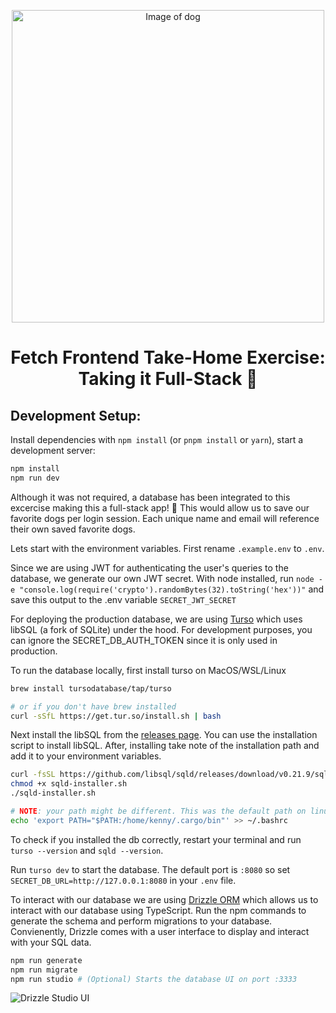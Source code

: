 <p align="center">
  <a href="https://t4stack.com" target="_blank" rel="noopener noreferrer">
    <picture>
      <img src="https://github.com/kenny101/Fetch-FE-Take-Home/assets/53395124/5c8c8e61-ff9b-47b5-81ad-7450ef54189d" width="500" alt="Image of dog">
    </picture>
  </a>
</p>

<h1 align="center">
    Fetch Frontend Take-Home Exercise: Taking it Full-Stack 🚀 
</h1>

## Development Setup:
Install dependencies with `npm install` (or `pnpm install` or `yarn`), start a development server:

```bash
npm install
npm run dev
```

Although it was not required, a database has been integrated to this excercise making this a full-stack app! 🚀 This would allow us to save our favorite dogs per login session. Each unique name and email will reference their own saved favorite dogs.

Lets start with the environment variables. First rename `.example.env` to `.env`.

Since we are using JWT for authenticating the user's queries to the database, we generate our own JWT secret. With node installed, run `node -e "console.log(require('crypto').randomBytes(32).toString('hex'))"` and save this output to the .env variable `SECRET_JWT_SECRET`

For deploying the production database, we are using <a href="https://turso.tech/">Turso</a> which uses libSQL (a fork of SQLite) under the hood. For development purposes, you can ignore the SECRET_DB_AUTH_TOKEN since it is only used in production.

To run the database locally, first <a>install turso</a> on MacOS/WSL/Linux

```bash
brew install tursodatabase/tap/turso

# or if you don't have brew installed
curl -sSfL https://get.tur.so/install.sh | bash
```

Next install the libSQL from the <a href="https://github.com/libsql/sqld/releases/tag/v0.21.9">releases page</a>. You can use the installation script to install libSQL. After, installing take note of the installation path and add it to your environment variables.

```bash
curl -fsSL https://github.com/libsql/sqld/releases/download/v0.21.9/sqld-installer.sh -o sqld-installer.sh
chmod +x sqld-installer.sh
./sqld-installer.sh

# NOTE: your path might be different. This was the default path on linux for me.
echo 'export PATH="$PATH:/home/kenny/.cargo/bin"' >> ~/.bashrc
```

To check if you installed the db correctly, restart your terminal and run `turso --version` and `sqld --version`.

Run `turso dev` to start the database. The default port is `:8080` so set `SECRET_DB_URL=http://127.0.0.1:8080` in your `.env` file.

To interact with our database we are using <a href="https://orm.drizzle.team/">Drizzle ORM</a> which allows us to interact with our database using TypeScript. Run the npm commands to generate the schema and perform migrations to your database. Convienently, Drizzle comes with a user interface to display and interact with your SQL data.

```bash
npm run generate
npm run migrate
npm run studio # (Optional) Starts the database UI on port :3333
```

![Drizzle Studio UI](https://github.com/kenny101/Fetch-FE-Take-Home/assets/53395124/598e1871-d8ed-4a91-acc3-e0c7c1817554)








